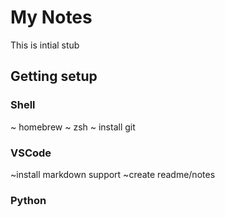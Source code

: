 # My Notes

This is intial stub

## Getting setup

### Shell
~ homebrew
~ zsh
~ install git

### VSCode
~install markdown support
~create readme/notes


### Python

